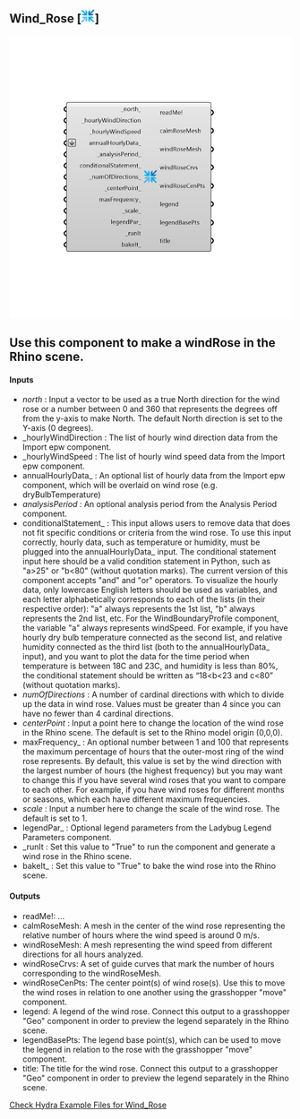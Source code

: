 ## Wind_Rose [![IMAGE](images/icons/Wind_Rose.png)]

![IMAGE](images/components/Wind_Rose.png)

Use this component to make a windRose in the Rhino scene.
 -
 

#### Inputs
* _north_ <Default>: Input a vector to be used as a true North direction for the wind rose or a number between 0 and 360 that represents the degrees off from the y-axis to make North.  The default North direction is set to the Y-axis (0 degrees).
* _hourlyWindDirection <Required>: The list of hourly wind direction data from the Import epw component.
* _hourlyWindSpeed <Required>: The list of hourly wind speed data from the Import epw component.
* annualHourlyData_ <Optional>: An optional list of hourly data from the Import epw component, which will be overlaid on wind rose (e.g. dryBulbTemperature)
* _analysisPeriod_ <Default>: An optional analysis period from the Analysis Period component.
* conditionalStatement_ <Optional>: This input allows users to remove data that does not fit specific conditions or criteria from the wind rose. To use this input correctly, hourly data, such as temperature or humidity, must be plugged into the annualHourlyData_ input. The conditional statement input here should be a valid condition statement in Python, such as "a>25" or "b<80" (without quotation marks).
 The current version of this component accepts "and" and "or" operators. To visualize the hourly data, only lowercase English letters should be used as variables, and each letter alphabetically corresponds to each of the lists (in their respective order): "a" always represents the 1st list, "b" always represents the 2nd list, etc.
 For the WindBoundaryProfile component, the variable "a" always represents windSpeed. For example, if you have hourly dry bulb temperature connected as the second list, and relative humidity connected as the third list (both to the annualHourlyData_ input), and you want to plot the data for the time period when temperature is between 18C and 23C, and humidity is less than 80%, the conditional statement should be written as “18<b<23 and c<80” (without quotation marks).
* _numOfDirections_ <Default>: A number of cardinal directions with which to divide up the data in wind rose. Values must be greater than 4 since you can have no fewer than 4 cardinal directions.
* _centerPoint_ <Default>: Input a point here to change the location of the wind rose in the Rhino scene.  The default is set to the Rhino model origin (0,0,0).
* maxFrequency_ <Optional>: An optional number between 1 and 100 that represents the maximum percentage of hours that the outer-most ring of the wind rose represents.  By default, this value is set by the wind direction with the largest number of hours (the highest frequency) but you may want to change this if you have several wind roses that you want to compare to each other.  For example, if you have wind roses for different months or seasons, which each have different maximum frequencies.
* _scale_ <Default>: Input a number here to change the scale of the wind rose.  The default is set to 1.
* legendPar_ <Optional>: Optional legend parameters from the Ladybug Legend Parameters component.
* _runIt <Required>: Set this value to "True" to run the component and generate a wind rose in the Rhino scene.
* bakeIt_ <Optional>: Set this value to "True" to bake the wind rose into the Rhino scene.

#### Outputs
* readMe!: ...
* calmRoseMesh: A mesh in the center of the wind rose representing the relative number of hours where the wind speed is around 0 m/s.
* windRoseMesh: A mesh representing the wind speed from different directions for all hours analyzed.
* windRoseCrvs: A set of guide curves that mark the number of hours corresponding to the windRoseMesh.
* windRoseCenPts: The center point(s) of wind rose(s).  Use this to move the wind roses in relation to one another using the grasshopper "move" component.
* legend: A legend of the wind rose. Connect this output to a grasshopper "Geo" component in order to preview the legend separately in the Rhino scene.  
* legendBasePts: The legend base point(s), which can be used to move the legend in relation to the rose with the grasshopper "move" component.
* title: The title for the wind rose. Connect this output to a grasshopper "Geo" component in order to preview the legend separately in the Rhino scene.  


[Check Hydra Example Files for Wind_Rose](https://hydrashare.github.io/hydra/index.html?keywords=Wind_Rose)